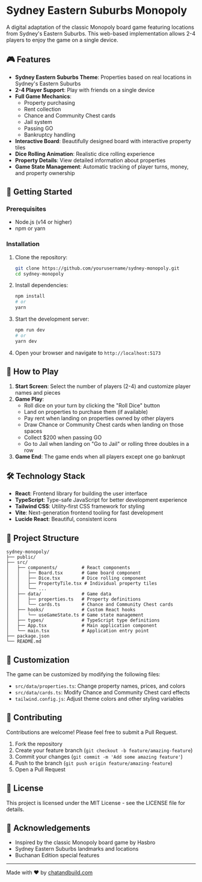 # Sydney Eastern Suburbs Monopoly

A digital adaptation of the classic Monopoly board game featuring locations from Sydney's Eastern Suburbs. This web-based implementation allows 2-4 players to enjoy the game on a single device.

## 🎮 Features

- **Sydney Eastern Suburbs Theme**: Properties based on real locations in Sydney's Eastern Suburbs
- **2-4 Player Support**: Play with friends on a single device
- **Full Game Mechanics**:
  - Property purchasing
  - Rent collection
  - Chance and Community Chest cards
  - Jail system
  - Passing GO
  - Bankruptcy handling
- **Interactive Board**: Beautifully designed board with interactive property tiles
- **Dice Rolling Animation**: Realistic dice rolling experience
- **Property Details**: View detailed information about properties
- **Game State Management**: Automatic tracking of player turns, money, and property ownership

## 🚀 Getting Started

### Prerequisites

- Node.js (v14 or higher)
- npm or yarn

### Installation

1. Clone the repository:
   ```bash
   git clone https://github.com/yourusername/sydney-monopoly.git
   cd sydney-monopoly
   ```

2. Install dependencies:
   ```bash
   npm install
   # or
   yarn
   ```

3. Start the development server:
   ```bash
   npm run dev
   # or
   yarn dev
   ```

4. Open your browser and navigate to `http://localhost:5173`

## 🎲 How to Play

1. **Start Screen**: Select the number of players (2-4) and customize player names and pieces
2. **Game Play**:
   - Roll dice on your turn by clicking the "Roll Dice" button
   - Land on properties to purchase them (if available)
   - Pay rent when landing on properties owned by other players
   - Draw Chance or Community Chest cards when landing on those spaces
   - Collect $200 when passing GO
   - Go to Jail when landing on "Go to Jail" or rolling three doubles in a row
3. **Game End**: The game ends when all players except one go bankrupt

## 🛠️ Technology Stack

- **React**: Frontend library for building the user interface
- **TypeScript**: Type-safe JavaScript for better development experience
- **Tailwind CSS**: Utility-first CSS framework for styling
- **Vite**: Next-generation frontend tooling for fast development
- **Lucide React**: Beautiful, consistent icons

## 📁 Project Structure

```
sydney-monopoly/
├── public/
├── src/
│   ├── components/         # React components
│   │   ├── Board.tsx       # Game board component
│   │   ├── Dice.tsx        # Dice rolling component
│   │   ├── PropertyTile.tsx # Individual property tiles
│   │   └── ...
│   ├── data/               # Game data
│   │   ├── properties.ts   # Property definitions
│   │   └── cards.ts        # Chance and Community Chest cards
│   ├── hooks/              # Custom React hooks
│   │   └── useGameState.ts # Game state management
│   ├── types/              # TypeScript type definitions
│   ├── App.tsx             # Main application component
│   └── main.tsx            # Application entry point
├── package.json
└── README.md
```

## 🎨 Customization

The game can be customized by modifying the following files:

- `src/data/properties.ts`: Change property names, prices, and colors
- `src/data/cards.ts`: Modify Chance and Community Chest card effects
- `tailwind.config.js`: Adjust theme colors and other styling variables

## 🤝 Contributing

Contributions are welcome! Please feel free to submit a Pull Request.

1. Fork the repository
2. Create your feature branch (`git checkout -b feature/amazing-feature`)
3. Commit your changes (`git commit -m 'Add some amazing feature'`)
4. Push to the branch (`git push origin feature/amazing-feature`)
5. Open a Pull Request

## 📝 License

This project is licensed under the MIT License - see the LICENSE file for details.

## 🙏 Acknowledgements

- Inspired by the classic Monopoly board game by Hasbro
- Sydney Eastern Suburbs landmarks and locations
- Buchanan Edition special features

---

Made with ❤️ by [chatandbuild.com](https://chatandbuild.com)
